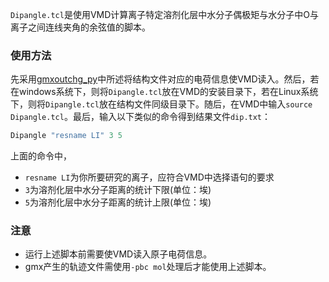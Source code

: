 `Dipangle.tcl`是使用VMD计算离子特定溶剂化层中水分子偶极矩与水分子中O与离子之间连线夹角的余弦值的脚本。

### 使用方法
先采用<a href="https://github.com/luck19990920/gmxoutchg_py" target="_blank">gmxoutchg_py</a>中所述将结构文件对应的电荷信息使VMD读入。然后，若在windows系统下，则将`Dipangle.tcl`放在VMD的安装目录下，若在Linux系统下，则将`Dipangle.tcl`放在结构文件同级目录下。随后，在VMD中输入`source Dipangle.tcl`。最后，输入以下类似的命令得到结果文件`dip.txt`：
``` tcl
Dipangle "resname LI" 3 5
```
上面的命令中，
* `resname LI`为你所要研究的离子，应符合VMD中选择语句的要求
* `3`为溶剂化层中水分子距离的统计下限(单位：埃)
* `5`为溶剂化层中水分子距离的统计上限(单位：埃)

### 注意
* 运行上述脚本前需要使VMD读入原子电荷信息。
* gmx产生的轨迹文件需使用`-pbc mol`处理后才能使用上述脚本。
